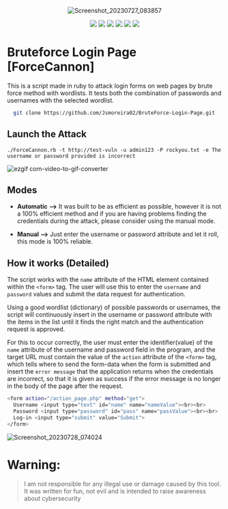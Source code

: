 <div align="center">

  ![Screenshot_20230727_083857](https://github.com/JoaoPedroMoreira02/BruteForce_Web/assets/103542430/f87863dc-2283-43f6-be8e-4985256b0bdc)
  
  <img src="https://img.shields.io/badge/Language%20-Ruby-darkred.svg" style="max-width: 100%;">
  <img src="https://img.shields.io/badge/Tool%20-BruteForce Login Page-darkblue.svg" style="max-width: 100%;">
  <img src="https://img.shields.io/badge/OS%20-Linux-yellow.svg" style="max-width: 100%;">
  <img src="https://img.shields.io/badge/Hacking and CTF tool%20-teste?style=flat-square" style="max-width: 100%;">  
  <img src="https://img.shields.io/badge/Type%20-Script-black.svg" style="max-width: 100%;">
  <img src="https://img.shields.io/badge/License%20-GPL 2.0-purple.svg" style="max-width: 100%;">

</div>

# Bruteforce Login Page [ForceCannon]

This is a script made in ruby to attack login forms on web pages by brute force method with wordlists. It tests both the combination of passwords and usernames with the selected wordlist.


```bash
  git clone https://github.com/Jsmoreira02/BruteForce-Login-Page.git
```

## Launch the Attack

```./ForceCannon.rb -t http://test-vuln -u admin123 -P rockyou.txt -e The username or password provided is incorrect```

![ezgif com-video-to-gif-converter](https://github.com/Jsmoreira02/ForceCannon/assets/103542430/ec9b174f-6911-4413-b225-b8140aa5c500)


## Modes

- **Automatic -->** It was built to be as efficient as possible, however it is not a 100% efficient method and if you are having problems finding the credentials during the attack, please consider using the manual mode.

- **Manual -->** Just enter the username or password attribute and let it roll, this mode is 100% reliable.


## How it works (Detailed)

The script works with the `name` attribute of the HTML element contained within the `<form>` tag. The user will use this to enter the `username` and `password` values and submit the data request for authentication.

Using a good wordlist (dictionary) of possible passwords or usernames, the script will continuously insert in the username or password attribute with the items in the list until it finds the right match and the authentication request is approved.

For this to occur correctly, the user must enter the identifier(value) of the `name` attribute of the username and password field in the program, and the target URL must contain the value of the `action` attribute of the `<form>` tag, which tells where to send the form-data when the form is submitted and insert the `error message` that the application returns when the credentials are incorrect, so that it is given as success if the error message is no longer in the body of the page after the request.

```bash
<form action="/action_page.php" method="get">
  Username <input type="text" id="name" name="nameValue"><br><br>
  Password <input type="password" id="pass" name="passValue"><br><br>
  Log-in <input type="submit" value="Submit">
</form>
```


![Screenshot_20230728_074024](https://github.com/JoaoPedroMoreira02/BruteForce-Login-Page/assets/103542430/ac3f4494-c883-4c32-8433-58044b25b2c8)


# Warning:    
> I am not responsible for any illegal use or damage caused by this tool. It was written for fun, not evil and is intended to raise awareness about cybersecurity
